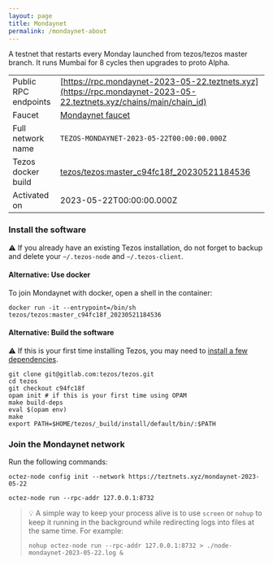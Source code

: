 ```yaml
---
layout: page
title: Mondaynet
permalink: /mondaynet-about
---
```


A testnet that restarts every Monday launched from tezos/tezos master branch. It runs Mumbai for 8 cycles then upgrades to proto Alpha.

| | |
|-------|---------------------|
| Public RPC endpoints | [https://rpc.mondaynet-2023-05-22.teztnets.xyz](https://rpc.mondaynet-2023-05-22.teztnets.xyz/chains/main/chain_id)<br/> |
| Faucet | [Mondaynet faucet](https://faucet.mondaynet-2023-05-22.teztnets.xyz) |
| Full network name | `TEZOS-MONDAYNET-2023-05-22T00:00:00.000Z` |
| Tezos docker build | [tezos/tezos:master_c94fc18f_20230521184536](https://hub.docker.com/r/tezos/tezos/tags?page=1&ordering=last_updated&name=master_c94fc18f_20230521184536) |
| Activated on | 2023-05-22T00:00:00.000Z |





### Install the software

⚠️  If you already have an existing Tezos installation, do not forget to backup and delete your `~/.tezos-node` and `~/.tezos-client`.



#### Alternative: Use docker

To join Mondaynet with docker, open a shell in the container:

```
docker run -it --entrypoint=/bin/sh tezos/tezos:master_c94fc18f_20230521184536
```

#### Alternative: Build the software

⚠️  If this is your first time installing Tezos, you may need to [install a few dependencies](https://tezos.gitlab.io/introduction/howtoget.html#setting-up-the-development-environment-from-scratch).

```
git clone git@gitlab.com:tezos/tezos.git
cd tezos
git checkout c94fc18f
opam init # if this is your first time using OPAM
make build-deps
eval $(opam env)
make
export PATH=$HOME/tezos/_build/install/default/bin/:$PATH
```

### Join the Mondaynet network

Run the following commands:

```
octez-node config init --network https://teztnets.xyz/mondaynet-2023-05-22

octez-node run --rpc-addr 127.0.0.1:8732
```

> 💡 A simple way to keep your process alive is to use `screen` or `nohup` to keep it running in the background while redirecting logs into files at the same time. For example:
>
> ```bash=13
> nohup octez-node run --rpc-addr 127.0.0.1:8732 > ./node-mondaynet-2023-05-22.log &
> ```



